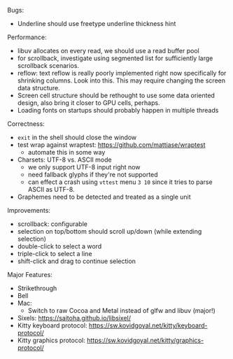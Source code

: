 Bugs:

* Underline should use freetype underline thickness hint

Performance:

* libuv allocates on every read, we should use a read buffer pool
* for scrollback, investigate using segmented list for sufficiently large
  scrollback scenarios.
* reflow: text reflow is really poorly implemented right now specifically
  for shrinking columns. Look into this. This may require changing the
  screen data structure.
* Screen cell structure should be rethought to use some data oriented design,
  also bring it closer to GPU cells, perhaps.
* Loading fonts on startups should probably happen in multiple threads

Correctness:

* `exit` in the shell should close the window
* test wrap against wraptest: https://github.com/mattiase/wraptest
  - automate this in some way
* Charsets: UTF-8 vs. ASCII mode
  - we only support UTF-8 input right now
  - need fallback glyphs if they're not supported
  - can effect a crash using `vttest` menu `3 10` since it tries to parse
    ASCII as UTF-8.
* Graphemes need to be detected and treated as a single unit

Improvements:

* scrollback: configurable
* selection on top/bottom should scroll up/down (while extending selection)
* double-click to select a word
* triple-click to select a line
* shift-click and drag to continue selection

Major Features:

* Strikethrough
* Bell
* Mac:
  - Switch to raw Cocoa and Metal instead of glfw and libuv (major!)
* Sixels: https://saitoha.github.io/libsixel/
* Kitty keyboard protocol: https://sw.kovidgoyal.net/kitty/keyboard-protocol/
* Kitty graphics protocol: https://sw.kovidgoyal.net/kitty/graphics-protocol/
